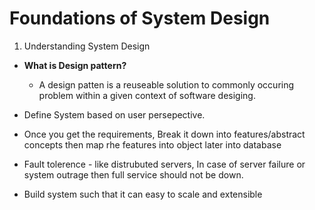 # Foundations of System Design

1. Understanding System Design
  * **What is Design pattern?**
    - A design patten is a reuseable solution to commonly occuring problem within a given context of software desiging.
  
  * Define System based on user persepective.
  * Once you get the requirements, Break it down into features/abstract concepts then map rhe features into object later into database
  * Fault tolerence  - like distrubuted servers, In case of server failure or system outrage then full service should not be down.
  * Build system such that it can easy to scale and extensible
